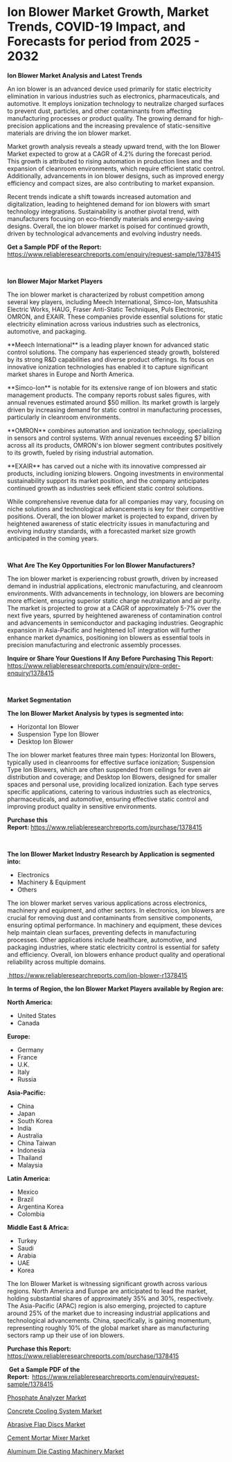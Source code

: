 <p><h1>Ion Blower Market Growth, Market Trends, COVID-19 Impact, and Forecasts for period from 2025 - 2032</h1></p><p><strong>Ion Blower Market Analysis and Latest Trends</strong></p>
<p><p>An ion blower is an advanced device used primarily for static electricity elimination in various industries such as electronics, pharmaceuticals, and automotive. It employs ionization technology to neutralize charged surfaces to prevent dust, particles, and other contaminants from affecting manufacturing processes or product quality. The growing demand for high-precision applications and the increasing prevalence of static-sensitive materials are driving the ion blower market.</p><p>Market growth analysis reveals a steady upward trend, with the Ion Blower Market expected to grow at a CAGR of 4.2% during the forecast period. This growth is attributed to rising automation in production lines and the expansion of cleanroom environments, which require efficient static control. Additionally, advancements in ion blower designs, such as improved energy efficiency and compact sizes, are also contributing to market expansion.</p><p>Recent trends indicate a shift towards increased automation and digitalization, leading to heightened demand for ion blowers with smart technology integrations. Sustainability is another pivotal trend, with manufacturers focusing on eco-friendly materials and energy-saving designs. Overall, the ion blower market is poised for continued growth, driven by technological advancements and evolving industry needs.</p></p>
<p><strong>Get a Sample PDF of the Report:&nbsp;</strong> <a href="https://www.reliableresearchreports.com/enquiry/request-sample/1378415?utm_campaign=8&utm_medium=2&utm_source=Github&utm_content=ia&utm_term=16022025&utm_id=ion-blower">https://www.reliableresearchreports.com/enquiry/request-sample/1378415</a></p>
<p>&nbsp;</p>
<p><strong>Ion Blower Major Market Players</strong></p>
<p><p>The ion blower market is characterized by robust competition among several key players, including Meech International, Simco-Ion, Matsushita Electric Works, HAUG, Fraser Anti-Static Techniques, Puls Electronic, OMRON, and EXAIR. These companies provide essential solutions for static electricity elimination across various industries such as electronics, automotive, and packaging.</p><p>**Meech International** is a leading player known for advanced static control solutions. The company has experienced steady growth, bolstered by its strong R&D capabilities and diverse product offerings. Its focus on innovative ionization technologies has enabled it to capture significant market shares in Europe and North America.</p><p>**Simco-Ion** is notable for its extensive range of ion blowers and static management products. The company reports robust sales figures, with annual revenues estimated around $50 million. Its market growth is largely driven by increasing demand for static control in manufacturing processes, particularly in cleanroom environments.</p><p>**OMRON** combines automation and ionization technology, specializing in sensors and control systems. With annual revenues exceeding $7 billion across all its products, OMRON's ion blower segment contributes positively to its growth, fueled by rising industrial automation.</p><p>**EXAIR** has carved out a niche with its innovative compressed air products, including ionizing blowers. Ongoing investments in environmental sustainability support its market position, and the company anticipates continued growth as industries seek efficient static control solutions.</p><p>While comprehensive revenue data for all companies may vary, focusing on niche solutions and technological advancements is key for their competitive positions. Overall, the ion blower market is projected to expand, driven by heightened awareness of static electricity issues in manufacturing and evolving industry standards, with a forecasted market size growth anticipated in the coming years.</p></p>
<p>&nbsp;</p>
<p><strong>What Are The Key Opportunities For Ion Blower Manufacturers?</strong></p>
<p><p>The ion blower market is experiencing robust growth, driven by increased demand in industrial applications, electronic manufacturing, and cleanroom environments. With advancements in technology, ion blowers are becoming more efficient, ensuring superior static charge neutralization and air purity. The market is projected to grow at a CAGR of approximately 5-7% over the next five years, spurred by heightened awareness of contamination control and advancements in semiconductor and packaging industries. Geographic expansion in Asia-Pacific and heightened IoT integration will further enhance market dynamics, positioning ion blowers as essential tools in precision manufacturing and electronic assembly processes.</p></p>
<p><strong>Inquire or Share Your Questions If Any Before Purchasing This Report:</strong> <a href="https://www.reliableresearchreports.com/enquiry/pre-order-enquiry/1378415?utm_campaign=8&utm_medium=2&utm_source=Github&utm_content=ia&utm_term=16022025&utm_id=ion-blower">https://www.reliableresearchreports.com/enquiry/pre-order-enquiry/1378415</a></p>
<p>&nbsp;</p>
<p><strong>Market Segmentation</strong></p>
<p><strong>The Ion Blower Market Analysis by types is segmented into:</strong></p>
<p><ul><li>Horizontal Ion Blower</li><li>Suspension Type Ion Blower</li><li>Desktop Ion Blower</li></ul></p>
<p><p>The ion blower market features three main types: Horizontal Ion Blowers, typically used in cleanrooms for effective surface ionization; Suspension Type Ion Blowers, which are often suspended from ceilings for even air distribution and coverage; and Desktop Ion Blowers, designed for smaller spaces and personal use, providing localized ionization. Each type serves specific applications, catering to various industries such as electronics, pharmaceuticals, and automotive, ensuring effective static control and improving product quality in sensitive environments.</p></p>
<p><strong>Purchase this Report:&nbsp;</strong><a href="https://www.reliableresearchreports.com/purchase/1378415?utm_campaign=8&utm_medium=2&utm_source=Github&utm_content=ia&utm_term=16022025&utm_id=ion-blower">https://www.reliableresearchreports.com/purchase/1378415</a></p>
<p>&nbsp;</p>
<p><strong>The Ion Blower Market Industry Research by Application is segmented into:</strong></p>
<p><ul><li>Electronics</li><li>Machinery & Equipment</li><li>Others</li></ul></p>
<p><p>The ion blower market serves various applications across electronics, machinery and equipment, and other sectors. In electronics, ion blowers are crucial for removing dust and contaminants from sensitive components, ensuring optimal performance. In machinery and equipment, these devices help maintain clean surfaces, preventing defects in manufacturing processes. Other applications include healthcare, automotive, and packaging industries, where static electricity control is essential for safety and efficiency. Overall, ion blowers enhance product quality and operational reliability across multiple domains.</p></p>
<p><a href="https://www.reliableresearchreports.com/ion-blower-r1378415?utm_campaign=8&utm_medium=2&utm_source=Github&utm_content=ia&utm_term=16022025&utm_id=ion-blower">&nbsp;https://www.reliableresearchreports.com/ion-blower-r1378415</a></p>
<p><strong>In terms of Region, the Ion Blower Market Players available by Region are:</strong></p>
<p>
    <p> <strong> North America: </strong>
        <ul>
            <li>United States</li>
            <li>Canada</li>
        </ul>
        </p> 
    <p> <strong> Europe: </strong>
        <ul>
            <li>Germany</li>
            <li>France</li>
            <li>U.K.</li>
            <li>Italy</li>
            <li>Russia</li>
        </ul>
        </p> 
    <p> <strong> Asia-Pacific: </strong>
        <ul>
            <li>China</li>
            <li>Japan</li>
            <li>South Korea</li>
            <li>India</li>
            <li>Australia</li>
            <li>China Taiwan</li>
            <li>Indonesia</li>
            <li>Thailand</li>
            <li>Malaysia</li>
        </ul>
        </p> 
    <p> <strong> Latin America: </strong>
        <ul>
            <li>Mexico</li>
            <li>Brazil</li>
            <li>Argentina Korea</li>
            <li>Colombia</li>
        </ul>
        </p> 
    <p> <strong> Middle East & Africa: </strong>
        <ul>
            <li>Turkey</li>
            <li>Saudi</li>
            <li>Arabia</li>
            <li>UAE</li>
            <li>Korea</li>
        </ul>
    </p>
    </p>
<p><p>The Ion Blower Market is witnessing significant growth across various regions. North America and Europe are anticipated to lead the market, holding substantial shares of approximately 35% and 30%, respectively. The Asia-Pacific (APAC) region is also emerging, projected to capture around 25% of the market due to increasing industrial applications and technological advancements. China, specifically, is gaining momentum, representing roughly 10% of the global market share as manufacturing sectors ramp up their use of ion blowers.</p></p>
<p><strong>Purchase this Report: </strong><a href="https://www.reliableresearchreports.com/purchase/1378415?utm_campaign=8&utm_medium=2&utm_source=Github&utm_content=ia&utm_term=16022025&utm_id=ion-blower">https://www.reliableresearchreports.com/purchase/1378415</a></p>
<p>&nbsp;<strong>Get a Sample PDF of the Report:&nbsp;&nbsp;</strong><a href="https://www.reliableresearchreports.com/enquiry/request-sample/1378415?utm_campaign=8&utm_medium=2&utm_source=Github&utm_content=ia&utm_term=16022025&utm_id=ion-blower">https://www.reliableresearchreports.com/enquiry/request-sample/1378415</a></p>
<p><strong></strong></p>
<p><p><a href="https://github.com/kaqiewan/Market-Research-Report-List-1/blob/main/phosphate-analyzer-market.md?utm_campaign=8&utm_medium=2&utm_source=Github&utm_content=ia&utm_term=16022025&utm_id=ion-blower">Phosphate Analyzer Market</a></p><p><a href="https://github.com/dingharhouma/Market-Research-Report-List-1/blob/main/concrete-cooling-system-market.md?utm_campaign=8&utm_medium=2&utm_source=Github&utm_content=ia&utm_term=16022025&utm_id=ion-blower">Concrete Cooling System Market</a></p><p><a href="https://github.com/ezahdyre/Market-Research-Report-List-1/blob/main/abrasive-flap-discs-market.md?utm_campaign=8&utm_medium=2&utm_source=Github&utm_content=ia&utm_term=16022025&utm_id=ion-blower">Abrasive Flap Discs Market</a></p><p><a href="https://github.com/tshumaalzlam0/Market-Research-Report-List-1/blob/main/cement-mortar-mixer-market.md?utm_campaign=8&utm_medium=2&utm_source=Github&utm_content=ia&utm_term=16022025&utm_id=ion-blower">Cement Mortar Mixer Market</a></p><p><a href="https://github.com/verikaahova/Market-Research-Report-List-1/blob/main/aluminum-die-casting-machinery-market.md?utm_campaign=8&utm_medium=2&utm_source=Github&utm_content=ia&utm_term=16022025&utm_id=ion-blower">Aluminum Die Casting Machinery Market</a></p></p>